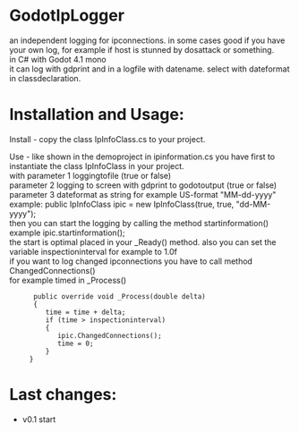 # GodotIpLogger       

an independent logging for ipconnections. in some cases good if you have your own log, for example if host is stunned by dosattack or something.    
in C# with Godot 4.1 mono    
it can log with gdprint and in a logfile with datename. select with dateformat in classdeclaration.    


# Installation and Usage:    
Install - copy the class IpInfoClass.cs to your project.    

Use - like shown in the demoproject in ipinformation.cs you have first to instantiate the class IpInfoClass in your project.    
      with parameter 1 loggingtofile (true or false)     
           parameter 2 logging to screen with gdprint to godotoutput (true or false)     
           parameter 3 dateformat as string for example US-format "MM-dd-yyyy"    
example:  public IpInfoClass ipic = new IpInfoClass(true, true, "dd-MM-yyyy");    
      then you can start the logging by calling the method startinformation() example ipic.startinformation();    
      the start is optimal placed in your _Ready() method. also you can set the variable inspectioninterval for example to 1.0f      
      if you want to log changed ipconnections you have to call method ChangedConnections()    
      for example timed in _Process()    
```
      public override void _Process(double delta)    
      {    
         time = time + delta;    
         if (time > inspectioninterval)    
         {    
            ipic.ChangedConnections();    
            time = 0;    
         }    
     }    
```



# Last changes:    
- v0.1 start

